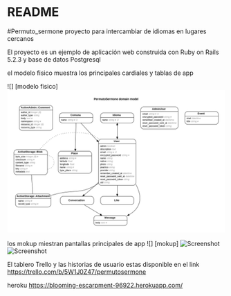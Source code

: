 # README

#Permuto_sermone
proyecto para intercambiar de idiomas en lugares cercanos

 El proyecto es un ejemplo de aplicación web construida con Ruby on Rails 5.2.3 y base de datos Postgresql


el modelo fisico muestra los principales cardiales y tablas de app

![] [modelo fisico]
![Screenshot](permuto_sermone.jpg)



los mokup miestran pantallas  principales de app
 ![] [mokup]
 ![Screenshot](mokup1.jpg)
![Screenshot](mokup2.jpg)

El tablero Trello y las historias de usuario estas disponible en el link
https://trello.com/b/5W1J0Z47/permutosermone

heroku
https://blooming-escarpment-96922.herokuapp.com/
